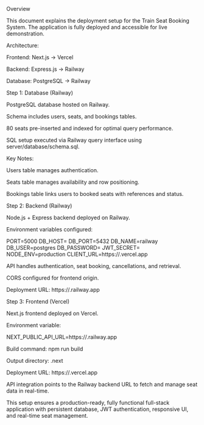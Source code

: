 Overview

This document explains the deployment setup for the Train Seat Booking System. The application is fully deployed and accessible for live demonstration.

Architecture:

Frontend: Next.js → Vercel

Backend: Express.js → Railway

Database: PostgreSQL → Railway

Step 1: Database (Railway)

PostgreSQL database hosted on Railway.

Schema includes users, seats, and bookings tables.

80 seats pre-inserted and indexed for optimal query performance.

SQL setup executed via Railway query interface using server/database/schema.sql.

Key Notes:

Users table manages authentication.

Seats table manages availability and row positioning.

Bookings table links users to booked seats with references and status.

Step 2: Backend (Railway)

Node.js + Express backend deployed on Railway.

Environment variables configured:

PORT=5000
DB_HOST=<database-host>
DB_PORT=5432
DB_NAME=railway
DB_USER=postgres
DB_PASSWORD=<password>
JWT_SECRET=<secure-random-key>
NODE_ENV=production
CLIENT_URL=https://<frontend-url>.vercel.app


API handles authentication, seat booking, cancellations, and retrieval.

CORS configured for frontend origin.

Deployment URL: https://<backend-url>.railway.app

Step 3: Frontend (Vercel)

Next.js frontend deployed on Vercel.

Environment variable:

NEXT_PUBLIC_API_URL=https://<backend-url>.railway.app


Build command: npm run build

Output directory: .next

Deployment URL: https://<frontend-url>.vercel.app

API integration points to the Railway backend URL to fetch and manage seat data in real-time.

This setup ensures a production-ready, fully functional full-stack application with persistent database, JWT authentication, responsive UI, and real-time seat management.